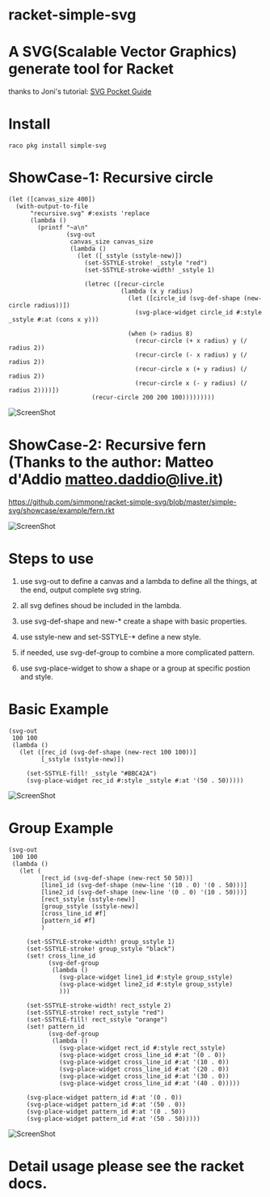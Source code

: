 # racket-simple-svg

A SVG(Scalable Vector Graphics) generate tool for Racket
==================

thanks to Joni's tutorial: [SVG Pocket Guide](http://svgpocketguide.com/)

# Install
    raco pkg install simple-svg

# ShowCase-1: Recursive circle

```racket
(let ([canvas_size 400])
  (with-output-to-file
      "recursive.svg" #:exists 'replace
      (lambda ()
        (printf "~a\n"
                (svg-out
                 canvas_size canvas_size
                 (lambda ()
                   (let ([_sstyle (sstyle-new)])
                     (set-SSTYLE-stroke! _sstyle "red")
                     (set-SSTYLE-stroke-width! _sstyle 1)

                     (letrec ([recur-circle 
                               (lambda (x y radius)
                                 (let ([circle_id (svg-def-shape (new-circle radius))])
                                   (svg-place-widget circle_id #:style _sstyle #:at (cons x y)))

                                 (when (> radius 8)
                                   (recur-circle (+ x radius) y (/ radius 2))
                                   (recur-circle (- x radius) y (/ radius 2))
                                   (recur-circle x (+ y radius) (/ radius 2))
                                   (recur-circle x (- y radius) (/ radius 2))))])
                       (recur-circle 200 200 100)))))))))
```
![ScreenShot](simple-svg/showcase/example/recursive.svg)

# ShowCase-2: Recursive fern (Thanks to the author: Matteo d'Addio matteo.daddio@live.it)

https://github.com/simmone/racket-simple-svg/blob/master/simple-svg/showcase/example/fern.rkt

![ScreenShot](simple-svg/showcase/example/fern.svg)

# Steps to use

1. use svg-out to define a canvas and a lambda to define all the things, at the end, output complete svg string.

2. all svg defines shoud be included in the lambda.

3. use svg-def-shape and new-* create a shape with basic properties.

4. use sstyle-new and set-SSTYLE-* define a new style.

5. if needed, use svg-def-group to combine a more complicated pattern.

6. use svg-place-widget to show a shape or a group at specific postion and style.

# Basic Example

```racket
(svg-out
 100 100
 (lambda ()
   (let ([rec_id (svg-def-shape (new-rect 100 100))]
         [_sstyle (sstyle-new)])

     (set-SSTYLE-fill! _sstyle "#BBC42A")
     (svg-place-widget rec_id #:style _sstyle #:at '(50 . 50)))))
```

![ScreenShot](simple-svg/showcase/shapes/rect/rect.svg)

# Group Example

```racket
(svg-out
 100 100
 (lambda ()
   (let (
         [rect_id (svg-def-shape (new-rect 50 50))]
         [line1_id (svg-def-shape (new-line '(10 . 0) '(0 . 50)))]
         [line2_id (svg-def-shape (new-line '(0 . 0) '(10 . 50)))]
         [rect_sstyle (sstyle-new)]
         [group_sstyle (sstyle-new)]
         [cross_line_id #f]
         [pattern_id #f]
         )

     (set-SSTYLE-stroke-width! group_sstyle 1)
     (set-SSTYLE-stroke! group_sstyle "black")
     (set! cross_line_id
           (svg-def-group
            (lambda ()
              (svg-place-widget line1_id #:style group_sstyle)
              (svg-place-widget line2_id #:style group_sstyle)
              )))

     (set-SSTYLE-stroke-width! rect_sstyle 2)
     (set-SSTYLE-stroke! rect_sstyle "red")
     (set-SSTYLE-fill! rect_sstyle "orange")
     (set! pattern_id
           (svg-def-group
            (lambda ()
              (svg-place-widget rect_id #:style rect_sstyle)
              (svg-place-widget cross_line_id #:at '(0 . 0))
              (svg-place-widget cross_line_id #:at '(10 . 0))
              (svg-place-widget cross_line_id #:at '(20 . 0))
              (svg-place-widget cross_line_id #:at '(30 . 0))
              (svg-place-widget cross_line_id #:at '(40 . 0)))))

     (svg-place-widget pattern_id #:at '(0 . 0))
     (svg-place-widget pattern_id #:at '(50 . 0))
     (svg-place-widget pattern_id #:at '(0 . 50))
     (svg-place-widget pattern_id #:at '(50 . 50)))))
```

![ScreenShot](simple-svg/showcase/group/group2.svg)

# Detail usage please see the racket docs.